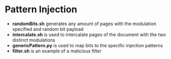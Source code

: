 # Pattern Injection

* **randomBits.sh** generates any amount of pages with the modulation specified and random bit payload
* **intercalate.sh** is used to intercalate pages of the document with the two distinct modulations
* **genericPattern.py** is used to map bits to the specific injection patterns
* **filter.sh** is an example of a malicious filter

